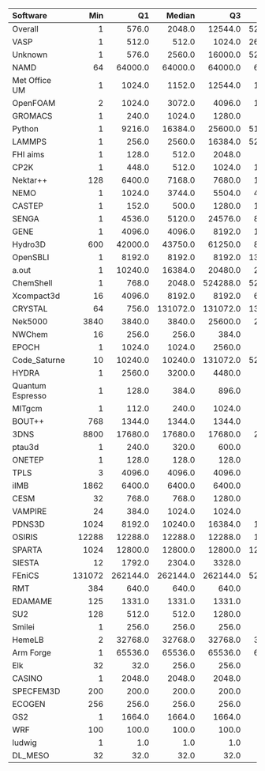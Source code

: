 | Software         |    Min |       Q1 |   Median |       Q3 |    Max |    Jobs |     Nodeh |   PercentUse |   Users |   Projects |
|:-----------------|-------:|---------:|---------:|---------:|-------:|--------:|----------:|-------------:|--------:|-----------:|
| Overall          |      1 |    576.0 |   2048.0 |  12544.0 | 524288 | 1751009 | 3646810.4 |        100.0 |     873 |        125 |
| VASP             |      1 |    512.0 |    512.0 |   1024.0 | 262144 |  280948 |  579386.2 |         15.9 |     120 |         14 |
| Unknown          |      1 |    576.0 |   2560.0 |  16000.0 | 524288 |  464563 |  555532.0 |         15.2 |     446 |         94 |
| NAMD             |     64 |  64000.0 |  64000.0 |  64000.0 |  65536 |    2929 |  389385.9 |         10.7 |      10 |          7 |
| Met Office UM    |      1 |   1024.0 |   1152.0 |  12544.0 |  12544 |   30490 |  270892.9 |          7.4 |      58 |          5 |
| OpenFOAM         |      2 |   1024.0 |   3072.0 |   4096.0 |  12800 |    3639 |  217078.0 |          6.0 |      51 |         18 |
| GROMACS          |      1 |    240.0 |   1024.0 |   1280.0 |   6144 |    7602 |  197054.7 |          5.4 |      48 |          9 |
| Python           |      1 |   9216.0 |  16384.0 |  25600.0 | 518400 |  482880 |  190255.6 |          5.2 |      72 |         24 |
| LAMMPS           |      1 |    256.0 |   2560.0 |  16384.0 | 524288 |    6176 |  158051.7 |          4.3 |      56 |         20 |
| FHI aims         |      1 |    128.0 |    512.0 |   2048.0 |   3072 |   28474 |  130446.7 |          3.6 |      16 |          3 |
| CP2K             |      1 |    448.0 |    512.0 |   1024.0 |  18944 |   17852 |   96791.6 |          2.7 |      41 |         10 |
| Nektar++         |    128 |   6400.0 |   7168.0 |   7680.0 |  12800 |     911 |   90690.5 |          2.5 |       8 |          3 |
| NEMO             |      1 |   1024.0 |   3744.0 |   5504.0 |  45384 |   33895 |   75825.5 |          2.1 |      26 |          2 |
| CASTEP           |      1 |    152.0 |    500.0 |   1280.0 |  10240 |  276867 |   67247.7 |          1.8 |      44 |          8 |
| SENGA            |      1 |   4536.0 |   5120.0 |  24576.0 |  81920 |     214 |   64785.7 |          1.8 |       5 |          3 |
| GENE             |      1 |   4096.0 |   4096.0 |   8192.0 |  10240 |     853 |   58974.6 |          1.6 |      11 |          4 |
| Hydro3D          |    600 |  42000.0 |  43750.0 |  61250.0 |  87500 |      63 |   51385.3 |          1.4 |       5 |          2 |
| OpenSBLI         |      1 |   8192.0 |   8192.0 |   8192.0 | 131072 |      82 |   46560.8 |          1.3 |       3 |          2 |
| a.out            |      1 |  10240.0 |  16384.0 |  20480.0 |  20480 |    1129 |   43061.2 |          1.2 |      12 |          8 |
| ChemShell        |      1 |    768.0 |   2048.0 | 524288.0 | 524288 |    1061 |   38890.8 |          1.1 |      13 |          4 |
| Xcompact3d       |     16 |   4096.0 |   8192.0 |   8192.0 |  65536 |    3520 |   37136.5 |          1.0 |      11 |          7 |
| CRYSTAL          |     64 |    756.0 | 131072.0 | 131072.0 | 131072 |   25174 |   25686.0 |          0.7 |       6 |          2 |
| Nek5000          |   3840 |   3840.0 |   3840.0 |  25600.0 |  25600 |      37 |   25205.1 |          0.7 |       2 |          2 |
| NWChem           |     16 |    256.0 |    256.0 |    384.0 |    640 |   28362 |   23819.5 |          0.7 |      13 |          5 |
| EPOCH            |      1 |   1024.0 |   1024.0 |   2560.0 |   5120 |     722 |   18772.7 |          0.5 |       6 |          1 |
| Code_Saturne     |     10 |  10240.0 |  10240.0 | 131072.0 | 524288 |     136 |   16546.2 |          0.5 |       8 |          5 |
| HYDRA            |      1 |   2560.0 |   3200.0 |   4480.0 |   5120 |     286 |   15137.0 |          0.4 |      10 |          7 |
| Quantum Espresso |      1 |    128.0 |    384.0 |    896.0 |   4096 |   25537 |   14712.3 |          0.4 |      19 |          6 |
| MITgcm           |      1 |    112.0 |    240.0 |   1024.0 |   1024 |    5280 |   14679.0 |          0.4 |      14 |          3 |
| BOUT++           |    768 |   1344.0 |   1344.0 |   1344.0 |   1344 |      60 |   13602.9 |          0.4 |       1 |          1 |
| 3DNS             |   8800 |  17680.0 |  17680.0 |  17680.0 |  26244 |    1820 |   13347.2 |          0.4 |       2 |          1 |
| ptau3d           |      1 |    240.0 |    320.0 |    600.0 |    800 |      95 |   12822.1 |          0.4 |       2 |          2 |
| ONETEP           |      1 |    128.0 |    128.0 |    128.0 |    256 |   14360 |   12186.5 |          0.3 |       7 |          1 |
| TPLS             |      3 |   4096.0 |   4096.0 |   4096.0 |   8192 |      86 |   12160.0 |          0.3 |       3 |          2 |
| iIMB             |   1862 |   6400.0 |   6400.0 |   6400.0 |   6400 |     147 |   10561.8 |          0.3 |       3 |          2 |
| CESM             |     32 |    768.0 |    768.0 |   1280.0 |   1920 |     128 |    9085.5 |          0.2 |       4 |          1 |
| VAMPIRE          |     24 |    384.0 |   1024.0 |   1024.0 |   2048 |    2331 |    8806.0 |          0.2 |       9 |          3 |
| PDNS3D           |   1024 |   8192.0 |  10240.0 |  16384.0 |  16384 |      63 |    7988.7 |          0.2 |       2 |          1 |
| OSIRIS           |  12288 |  12288.0 |  12288.0 |  12288.0 |  12288 |      16 |    7514.0 |          0.2 |       1 |          1 |
| SPARTA           |   1024 |  12800.0 |  12800.0 |  12800.0 | 128000 |      15 |    4311.2 |          0.1 |       1 |          1 |
| SIESTA           |     12 |   1792.0 |   2304.0 |   3328.0 |   6656 |     427 |    3782.2 |          0.1 |       3 |          2 |
| FEniCS           | 131072 | 262144.0 | 262144.0 | 262144.0 | 524288 |       7 |    3064.9 |          0.1 |       1 |          1 |
| RMT              |    384 |    640.0 |    640.0 |    640.0 |   1408 |     586 |    2939.6 |          0.1 |       4 |          1 |
| EDAMAME          |    125 |   1331.0 |   1331.0 |   1331.0 |   2662 |      41 |    2315.7 |          0.1 |       2 |          1 |
| SU2              |    128 |    512.0 |    512.0 |   1280.0 |   1280 |     359 |    2078.3 |          0.1 |       2 |          1 |
| Smilei           |      1 |    256.0 |    256.0 |    256.0 |    256 |     100 |    1873.8 |          0.1 |       4 |          1 |
| HemeLB           |      2 |  32768.0 |  32768.0 |  32768.0 |  32768 |      20 |    1468.7 |          0.0 |       4 |          2 |
| Arm Forge        |      1 |  65536.0 |  65536.0 |  65536.0 |  65536 |     508 |    1152.2 |          0.0 |      25 |         12 |
| Elk              |     32 |     32.0 |    256.0 |    256.0 |    256 |      57 |     628.6 |          0.0 |       2 |          2 |
| CASINO           |      1 |   2048.0 |   2048.0 |   2048.0 |   2048 |       7 |     539.7 |          0.0 |       2 |          2 |
| SPECFEM3D        |    200 |    200.0 |    200.0 |    200.0 |    200 |      16 |     260.7 |          0.0 |       1 |          1 |
| ECOGEN           |    256 |    256.0 |    256.0 |    256.0 |    256 |      21 |     163.8 |          0.0 |       1 |          1 |
| GS2              |      1 |   1664.0 |   1664.0 |   1664.0 |   1664 |      41 |     142.8 |          0.0 |       3 |          2 |
| WRF              |    100 |    100.0 |    100.0 |    100.0 |    100 |       5 |      21.9 |          0.0 |       1 |          1 |
| ludwig           |      1 |      1.0 |      1.0 |      1.0 |      1 |       7 |       0.0 |          0.0 |       1 |          1 |
| DL_MESO          |     32 |     32.0 |     32.0 |     32.0 |     32 |       4 |       0.0 |          0.0 |       1 |          1 |